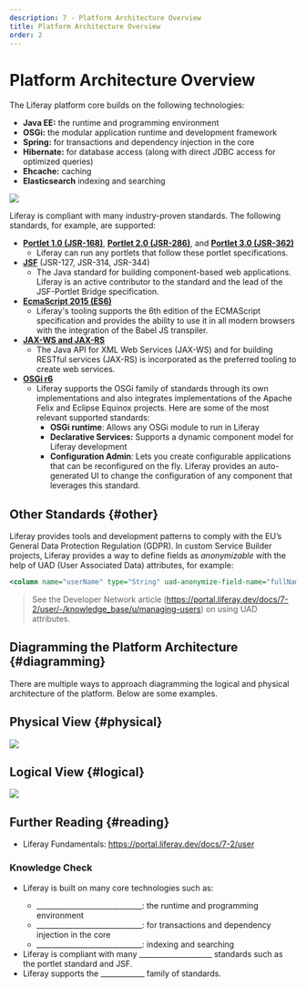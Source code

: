 ```yaml
---
description: 7 - Platform Architecture Overview
title: Platform Architecture Overview
order: 2
---
```


# Platform Architecture Overview

The Liferay platform core builds on the following technologies:

* __Java EE:__ the runtime and programming environment
* __OSGi:__ the modular application runtime and development framework
* __Spring:__ for transactions and dependency injection in the core
* __Hibernate:__ for database access (along with direct JDBC access for optimized queries)
* __Ehcache:__ caching
* __Elasticsearch__ indexing and searching

<img src="../images/technologies.png" style="max-height:15%;" />

Liferay is compliant with many industry-proven standards. The following standards, for example, are supported:

* __[Portlet 1.0 (JSR-168)](https://jcp.org/en/jsr/detail?id=168)__, __[Portlet 2.0 (JSR-286)](https://jcp.org/en/jsr/detail?id=286)__, and __[Portlet 3.0 (JSR-362)](https://www.jcp.org/en/jsr/detail?id=362)__
	* Liferay can run any portlets that follow these portlet specifications. 
* __[JSF](http://www.oracle.com/technetwork/java/javaee/javaserverfaces-139869.html)__ (JSR-127, JSR-314, JSR-344)
	* The Java standard for building component-based web applications. Liferay is an active contributor to the standard and the lead of the JSF-Portlet Bridge specification.
* __[EcmaScript 2015 (ES6)](http://www.ecma-international.org/ecma-262/6.0/)__
	* Liferay's tooling supports the 6th edition of the ECMAScript specification and provides the ability to use it in all modern browsers with the integration of the Babel JS transpiler.
* __[JAX-WS and JAX-RS](https://portal.liferay.dev/docs/7-2/frameworks/-/knowledge_base/f/jax-rs)__
	* The Java API for XML Web Services (JAX-WS) and for building RESTful services (JAX-RS) is incorporated as the preferred tooling to create web services. 
* __[OSGi r6](https://www.osgi.org/)__
	* Liferay supports the OSGi family of standards through its own implementations and also integrates implementations of the Apache Felix and Eclipse Equinox projects. Here are some of the most relevant supported standards:
	  * __OSGi runtime__: Allows any OSGi module to run in Liferay 
	  * __Declarative Services:__ Supports a dynamic component model for Liferay development
	  * __Configuration Admin__: Lets you create configurable applications that can be reconfigured on the fly. Liferay provides an auto-generated UI to change the configuration of any component that leverages this standard.
	  
## Other Standards {#other}

Liferay provides tools and development patterns to comply with the EU’s General Data Protection Regulation (GDPR). In custom Service Builder projects, Liferay provides a way to define fields as *anonymizable* with the help of UAD (User Associated Data) attributes, for example:

```xml
<column name="userName" type="String" uad-anonymize-field-name="fullName" />
```

> See the Developer Network article (https://portal.liferay.dev/docs/7-2/user/-/knowledge_base/u/managing-users) on using UAD attributes.

## Diagramming the Platform Architecture {#diagramming}

There are multiple ways to approach diagramming the logical and physical architecture of the platform. Below are some examples.  

## Physical View {#physical}

<img src="../images/physical-architecture.png" style="max-height:100%;" />

## Logical View {#logical}

<img src="../images/logical-architecture.png" style="max-height:100%;" />

## Further Reading {#reading}

* Liferay Fundamentals: https://portal.liferay.dev/docs/7-2/user

<div class="summary">
<h3>Knowledge Check</h3>
<ul>
  <li>Liferay is built on many core technologies such as:</li>
  <ul>
    <li>_____________________________: the runtime and programming environment</li>
    <li>_____________________________: for transactions and dependency injection in the core </li>
    <li>_____________________________: indexing and searching</li>
  </ul>
  <li>Liferay is compliant with many ____________________ standards such as the portlet standard and JSF.</li>
  <li>Liferay supports the ____________ family of standards.</li>
</ul>
</div>